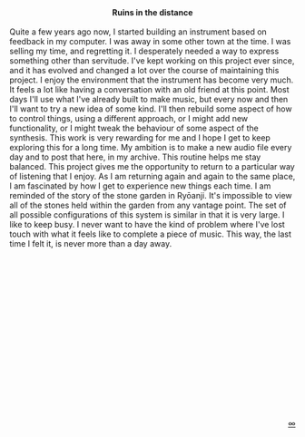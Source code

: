 <br><center>**Ruins in the distance**</center><br> 
Quite a few years ago now, I started building an instrument based on feedback
in my computer. I was away in some other town at the time. I was selling my
time, and regretting it. I desperately needed a way to express something other
than servitude. I've kept working on this project ever since, and it has
evolved and changed a lot over the course of maintaining this project. I enjoy
the environment that the instrument has become very much. It feels a lot like
having a conversation with an old friend at this point. Most days I'll use what
I've already built to make music, but every now and then I'll want to try a new
idea of some kind. I'll then rebuild some aspect of how to control things,
using a different approach, or I might add new functionality, or I might tweak
the behaviour of some aspect of the synthesis. This work is very rewarding for
me and I hope I get to keep exploring this for a long time. My ambition is to
make a new audio file every day and to post that here, in my archive. This
routine helps me stay balanced. This project gives me the opportunity to
return to a particular way of listening that I enjoy. As I am returning again
and again to the same place, I am fascinated by how I get to experience new
things each time. I am reminded of the story of the stone garden in Ryōanji.
It's impossible to view all of the stones held within the garden from any
vantage point. The set of all possible configurations of this system is similar
in that it is very large. I like to keep busy. I never want to have the kind of
problem where I've lost touch with what it feels like to complete a piece of
music. This way, the last time I felt it, is never more than a day away.

<div class="dmk-player" data-playlist="ruins/index.json"></div>

<br>

<script async type="text/javascript" src="/player/dmk-player.js?v=5"></script>
<script>
window.addEventListener('load', function () {
  var elements = document.getElementsByClassName('dmk-player');
  var players = Array.from(elements).map(function (el) {
    if (el.dataset) {
      var rootUrl = window.location.origin;
      var playlist = el.dataset.playlist;
      var isVideo = !!el.dataset.isVideo;
      var layout = {
        title: false,
        elapsedTime: false
      };
      var options = {
        playlist: playlist,
        isVideo: isVideo,
        rootUrl: rootUrl
      };
      return new DMKPlayer(el, options, layout);
    }
  });
  players.forEach(function (player, index) {
    player.index = index;
    player.on('play', function () {
      players.forEach(function (p) {
        if (p.index !== player.index && p.isPlaying) {
          p.stop();
        }
      });
    });
  });
});
</script>

<br>
<br>
<br>
<br>
<br>
<br>
<br>
<br>
<br>
<br>
<br>
<br>
<br>
<br>
<br>

<script>
function goToURL() {
    var links = [
        "./a-collapse-of-structures/",
        "./map/",
        "./now/",
        "./ruins-in-the-distance",
        "./gigs",
        "./log",
        "./log",
        "./frequently-asked-questions",
        "./list",
        "./etudes",
        "./sc4reaper",
        "./superclean-installparty",
        "./utilities",
        "./recipes",
        "./pieces",
        "./links",
    ];

    // get a random number between 0 and the number of links
    var randIdx = Math.round(Math.random() * (links.length - 1));
    // construct the link to be opened
    var root = window.location.protocol + '//' + window.location.host;
    var link = root + '/' + links[randIdx];

    document.location.href = link;
};
</script>

<p align="right">
<a href="#" onClick="goToURL()">∞</a>
</p>
<br>
<br>
